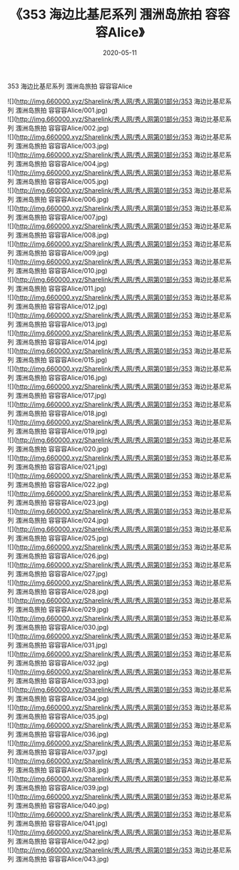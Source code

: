 ﻿---
layout: post
title:  《353 海边比基尼系列 涠洲岛旅拍 容容容Alice》
date:   2020-05-11
img: http://img.660000.xyz/Sharelink/秀人网/秀人网第01部分/353 海边比基尼系列 涠洲岛旅拍 容容容Alice/000.jpg
categories: [美女, 清纯, 唯美]
---

353 海边比基尼系列 涠洲岛旅拍 容容容Alice

  ![](http://img.660000.xyz/Sharelink/秀人网/秀人网第01部分/353 海边比基尼系列 涠洲岛旅拍 容容容Alice/001.jpg) <br> ![](http://img.660000.xyz/Sharelink/秀人网/秀人网第01部分/353 海边比基尼系列 涠洲岛旅拍 容容容Alice/002.jpg) <br> ![](http://img.660000.xyz/Sharelink/秀人网/秀人网第01部分/353 海边比基尼系列 涠洲岛旅拍 容容容Alice/003.jpg) <br> ![](http://img.660000.xyz/Sharelink/秀人网/秀人网第01部分/353 海边比基尼系列 涠洲岛旅拍 容容容Alice/004.jpg) <br> ![](http://img.660000.xyz/Sharelink/秀人网/秀人网第01部分/353 海边比基尼系列 涠洲岛旅拍 容容容Alice/005.jpg) <br> ![](http://img.660000.xyz/Sharelink/秀人网/秀人网第01部分/353 海边比基尼系列 涠洲岛旅拍 容容容Alice/006.jpg) <br> ![](http://img.660000.xyz/Sharelink/秀人网/秀人网第01部分/353 海边比基尼系列 涠洲岛旅拍 容容容Alice/007.jpg) <br> ![](http://img.660000.xyz/Sharelink/秀人网/秀人网第01部分/353 海边比基尼系列 涠洲岛旅拍 容容容Alice/008.jpg) <br> ![](http://img.660000.xyz/Sharelink/秀人网/秀人网第01部分/353 海边比基尼系列 涠洲岛旅拍 容容容Alice/009.jpg) <br> ![](http://img.660000.xyz/Sharelink/秀人网/秀人网第01部分/353 海边比基尼系列 涠洲岛旅拍 容容容Alice/010.jpg) <br> ![](http://img.660000.xyz/Sharelink/秀人网/秀人网第01部分/353 海边比基尼系列 涠洲岛旅拍 容容容Alice/011.jpg) <br> ![](http://img.660000.xyz/Sharelink/秀人网/秀人网第01部分/353 海边比基尼系列 涠洲岛旅拍 容容容Alice/012.jpg) <br> ![](http://img.660000.xyz/Sharelink/秀人网/秀人网第01部分/353 海边比基尼系列 涠洲岛旅拍 容容容Alice/013.jpg) <br> ![](http://img.660000.xyz/Sharelink/秀人网/秀人网第01部分/353 海边比基尼系列 涠洲岛旅拍 容容容Alice/014.jpg) <br> ![](http://img.660000.xyz/Sharelink/秀人网/秀人网第01部分/353 海边比基尼系列 涠洲岛旅拍 容容容Alice/015.jpg) <br> ![](http://img.660000.xyz/Sharelink/秀人网/秀人网第01部分/353 海边比基尼系列 涠洲岛旅拍 容容容Alice/016.jpg) <br> ![](http://img.660000.xyz/Sharelink/秀人网/秀人网第01部分/353 海边比基尼系列 涠洲岛旅拍 容容容Alice/017.jpg) <br> ![](http://img.660000.xyz/Sharelink/秀人网/秀人网第01部分/353 海边比基尼系列 涠洲岛旅拍 容容容Alice/018.jpg) <br> ![](http://img.660000.xyz/Sharelink/秀人网/秀人网第01部分/353 海边比基尼系列 涠洲岛旅拍 容容容Alice/019.jpg) <br> ![](http://img.660000.xyz/Sharelink/秀人网/秀人网第01部分/353 海边比基尼系列 涠洲岛旅拍 容容容Alice/020.jpg) <br> ![](http://img.660000.xyz/Sharelink/秀人网/秀人网第01部分/353 海边比基尼系列 涠洲岛旅拍 容容容Alice/021.jpg) <br> ![](http://img.660000.xyz/Sharelink/秀人网/秀人网第01部分/353 海边比基尼系列 涠洲岛旅拍 容容容Alice/022.jpg) <br> ![](http://img.660000.xyz/Sharelink/秀人网/秀人网第01部分/353 海边比基尼系列 涠洲岛旅拍 容容容Alice/023.jpg) <br> ![](http://img.660000.xyz/Sharelink/秀人网/秀人网第01部分/353 海边比基尼系列 涠洲岛旅拍 容容容Alice/024.jpg) <br> ![](http://img.660000.xyz/Sharelink/秀人网/秀人网第01部分/353 海边比基尼系列 涠洲岛旅拍 容容容Alice/025.jpg) <br> ![](http://img.660000.xyz/Sharelink/秀人网/秀人网第01部分/353 海边比基尼系列 涠洲岛旅拍 容容容Alice/026.jpg) <br> ![](http://img.660000.xyz/Sharelink/秀人网/秀人网第01部分/353 海边比基尼系列 涠洲岛旅拍 容容容Alice/027.jpg) <br> ![](http://img.660000.xyz/Sharelink/秀人网/秀人网第01部分/353 海边比基尼系列 涠洲岛旅拍 容容容Alice/028.jpg) <br> ![](http://img.660000.xyz/Sharelink/秀人网/秀人网第01部分/353 海边比基尼系列 涠洲岛旅拍 容容容Alice/029.jpg) <br> ![](http://img.660000.xyz/Sharelink/秀人网/秀人网第01部分/353 海边比基尼系列 涠洲岛旅拍 容容容Alice/030.jpg) <br> ![](http://img.660000.xyz/Sharelink/秀人网/秀人网第01部分/353 海边比基尼系列 涠洲岛旅拍 容容容Alice/031.jpg) <br> ![](http://img.660000.xyz/Sharelink/秀人网/秀人网第01部分/353 海边比基尼系列 涠洲岛旅拍 容容容Alice/032.jpg) <br> ![](http://img.660000.xyz/Sharelink/秀人网/秀人网第01部分/353 海边比基尼系列 涠洲岛旅拍 容容容Alice/033.jpg) <br> ![](http://img.660000.xyz/Sharelink/秀人网/秀人网第01部分/353 海边比基尼系列 涠洲岛旅拍 容容容Alice/034.jpg) <br> ![](http://img.660000.xyz/Sharelink/秀人网/秀人网第01部分/353 海边比基尼系列 涠洲岛旅拍 容容容Alice/035.jpg) <br> ![](http://img.660000.xyz/Sharelink/秀人网/秀人网第01部分/353 海边比基尼系列 涠洲岛旅拍 容容容Alice/036.jpg) <br> ![](http://img.660000.xyz/Sharelink/秀人网/秀人网第01部分/353 海边比基尼系列 涠洲岛旅拍 容容容Alice/037.jpg) <br> ![](http://img.660000.xyz/Sharelink/秀人网/秀人网第01部分/353 海边比基尼系列 涠洲岛旅拍 容容容Alice/038.jpg) <br> ![](http://img.660000.xyz/Sharelink/秀人网/秀人网第01部分/353 海边比基尼系列 涠洲岛旅拍 容容容Alice/039.jpg) <br> ![](http://img.660000.xyz/Sharelink/秀人网/秀人网第01部分/353 海边比基尼系列 涠洲岛旅拍 容容容Alice/040.jpg) <br> ![](http://img.660000.xyz/Sharelink/秀人网/秀人网第01部分/353 海边比基尼系列 涠洲岛旅拍 容容容Alice/041.jpg) <br> ![](http://img.660000.xyz/Sharelink/秀人网/秀人网第01部分/353 海边比基尼系列 涠洲岛旅拍 容容容Alice/042.jpg) <br> ![](http://img.660000.xyz/Sharelink/秀人网/秀人网第01部分/353 海边比基尼系列 涠洲岛旅拍 容容容Alice/043.jpg) <br>
